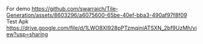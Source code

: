 For demo
https://github.com/swarraich/Tile-Generation/assets/8603296/a6075600-65be-40ef-bba3-490af97f8f09
Test Apk
https://drive.google.com/file/d/1LWO8XI928pPTzmqiniATSXN_2bf9UzMh/view?usp=sharing
